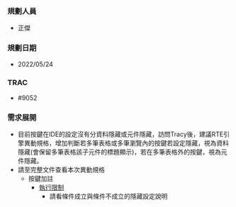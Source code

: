 ### <div id="user">規劃人員</div>
* 正傑

### <div id="updatedate">規劃日期</div>
* 2022/05/24

### <div id="trac">TRAC</div>
* #9052

### <div id="requirement">需求展開</div>
* 目前按鍵在IDE的設定沒有分資料隱藏或元件隱藏，訪問Tracy後，建議RTE引擎異動規格，增加判斷若多筆表格或多筆瀏覽內的按鍵若設定隱藏，視為資料隱藏(會保留多筆表格該子元件的標題顯示)，若在多筆表格外的按鍵，視為元件隱藏。
* 請至完整文件查看本次異動規格
  * 按鍵加註
    * [執行限制](../../../RTE/IDE/FORM/BALimitation/README.md)
      * 請看條件成立與條件不成立的隱藏設定說明